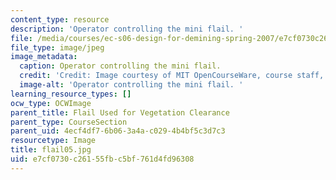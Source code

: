 ```yaml
---
content_type: resource
description: 'Operator controlling the mini flail. '
file: /media/courses/ec-s06-design-for-demining-spring-2007/e7cf0730c26155fbc5bf761d4fd96308_flail05.jpg
file_type: image/jpeg
image_metadata:
  caption: Operator controlling the mini flail.
  credit: 'Credit: Image courtesy of MIT OpenCourseWare, course staff, and students.'
  image-alt: 'Operator controlling the mini flail. '
learning_resource_types: []
ocw_type: OCWImage
parent_title: Flail Used for Vegetation Clearance
parent_type: CourseSection
parent_uid: 4ecf4df7-6b06-3a4a-c029-4b4bf5c3d7c3
resourcetype: Image
title: flail05.jpg
uid: e7cf0730-c261-55fb-c5bf-761d4fd96308
---
```

